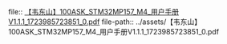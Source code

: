 file:: [【韦东山】100ASK_STM32MP157_M4_用户手册V1.1.1_1723985723851_0.pdf](../assets/【韦东山】100ASK_STM32MP157_M4_用户手册V1.1.1_1723985723851_0.pdf)
file-path:: ../assets/【韦东山】100ASK_STM32MP157_M4_用户手册V1.1.1_1723985723851_0.pdf
